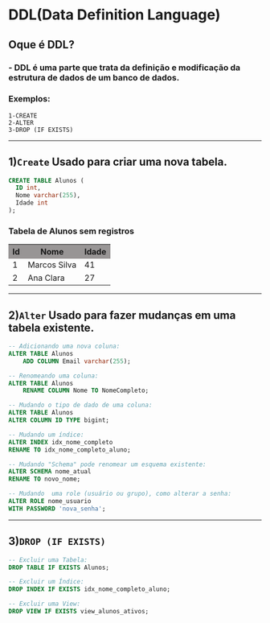 # DDL(Data Definition Language)

## Oque é DDL?
 
### - DDL é uma parte que trata da definição e modificação da estrutura de dados de um banco de dados.
### Exemplos:
    1-CREATE
    2-ALTER
    3-DROP (IF EXISTS)
___
## 1)```Create``` Usado para criar uma nova tabela.

```sql
CREATE TABLE Alunos (
  ID int,
  Nome varchar(255),
  Idade int
);

```
### Tabela de Alunos sem registros
<table>
   <tr>
    <th style="background-color: #989595;"><strong>Id</strong></th>
    <th style="background-color: #989595;"><strong>Nome</strong></th>
    <th style="background-color: #989595;"><strong>Idade</strong></th>
  </tr>
  <tr>
    <td>1</td>
    <td>Marcos Silva</td>
    <td>41</td>
  </tr>
  <tr>
    <td>2</td>
    <td>Ana Clara</td>
    <td>27</td>
  </tr>
</table>

___
## 2)```Alter``` Usado para fazer mudanças em uma tabela existente.
```sql
-- Adicionando uma nova coluna:
ALTER TABLE Alunos
    ADD COLUMN Email varchar(255);

-- Renomeando uma coluna:
ALTER TABLE Alunos
    RENAME COLUMN Nome TO NomeCompleto;

-- Mudando o tipo de dado de uma coluna:
ALTER TABLE Alunos
ALTER COLUMN ID TYPE bigint;

-- Mudando um índice:
ALTER INDEX idx_nome_completo
RENAME TO idx_nome_completo_aluno;

-- Mudando "Schema" pode renomear um esquema existente:
ALTER SCHEMA nome_atual
RENAME TO novo_nome;

-- Mudando  uma role (usuário ou grupo), como alterar a senha:
ALTER ROLE nome_usuario
WITH PASSWORD 'nova_senha';
```
___
## 3)```DROP (IF EXISTS)``` 
```sql
-- Excluir uma Tabela:
DROP TABLE IF EXISTS Alunos;

-- Excluir um Índice:
DROP INDEX IF EXISTS idx_nome_completo_aluno;

-- Excluir uma View:
DROP VIEW IF EXISTS view_alunos_ativos;
```

